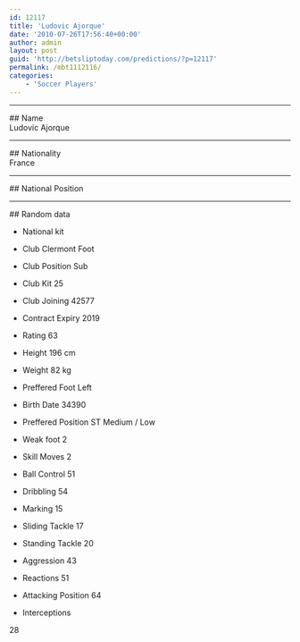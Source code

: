 ```yaml
---
id: 12117
title: 'Ludovic Ajorque'
date: '2010-07-26T17:56:40+00:00'
author: admin
layout: post
guid: 'http://betsliptoday.com/predictions/?p=12117'
permalink: /mbt1112116/
categories:
    - 'Soccer Players'
---
```


- - - - - -

\## Name  
 Ludovic Ajorque

- - - - - -

\## Nationality  
 France

- - - - - -

\## National Position

- - - - - -

\## Random data

- National kit
- Club
 Clermont Foot

- Club Position
 Sub

- Club Kit
 25

- Club Joining
 42577

- Contract Expiry
 2019

- Rating
 63

- Height
 196 cm

- Weight
 82 kg

- Preffered Foot
 Left

- Birth Date
 34390

- Preffered Position
 ST Medium / Low

- Weak foot
 2

- Skill Moves
 2

- Ball Control
 51

- Dribbling
 54

- Marking
 15

- Sliding Tackle
 17

- Standing Tackle
 20

- Aggression
 43

- Reactions
 51

- Attacking Position
 64

- Interceptions

 28